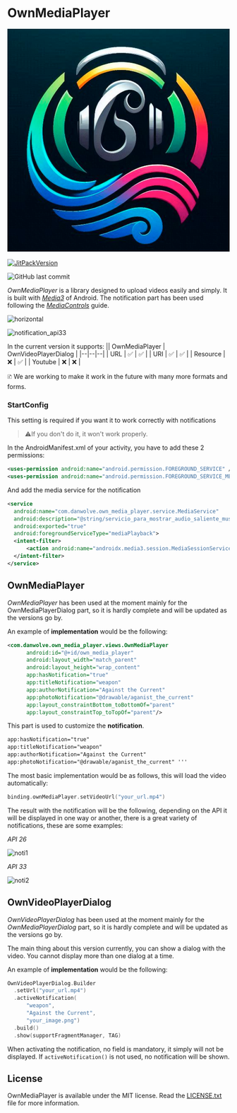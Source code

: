 # OwnMediaPlayer
![OwnMediaPlayer](https://raw.githubusercontent.com/Danwolve98/OwnMediaPlayer/main/own_media_player/src/main/res/drawable/own_media_player.png)

[![JitPackVersion](https://jitpack.io/v/Danwolve98/OwnMediaPlayer.svg)](https://jitpack.io/#Danwolve98/OwnMediaPlayer)

![GitHub last commit](https://img.shields.io/github/last-commit/Danwolve98/OwnMediaPlayer?style=for-the-badge&logo=github)

*OwnMediaPlayer* is a library designed to upload videos easily and simply. It is built with [*Media3*](https://developer.android.com/media/implement/playback-app) of Android.
The notification part has been used following the [*MediaControls*](https://developer.android.com/media/implement/surfaces/mobile) guide.

![horizontal](https://github.com/user-attachments/assets/d52e697a-2c64-4ffb-8c4e-f523e836d711)

![notification_api33](https://github.com/user-attachments/assets/0b6adf2a-fcf0-4a02-815b-7e7bd458c64c)

In the current version it supports:
|| OwnMediaPlayer | OwnVideoPlayerDialog |
|--|--|--|
| URL | ✅ | ✅ |
| URI | ✅ | ✅ |
| Resource | ❌ | ✅ |
| Youtube | ❌ | ❌ |

🗈 We are working to make it work in the future with many more formats and forms.

### StartConfig
This setting is required if you want it to work correctly with notifications

> ⚠️If you don't do it, it won't work properly.

In the AndroidManifest.xml of your activity, you have to add these 2 permissions:
```xml
<uses-permission android:name="android.permission.FOREGROUND_SERVICE" />  
<uses-permission android:name="android.permission.FOREGROUND_SERVICE_MEDIA_PLAYBACK" />
```
And add the media service for the notification
```xml
<service  
  android:name="com.danwolve.own_media_player.service.MediaService"  
  android:description="@string/servicio_para_mostrar_audio_saliente_museos"  
  android:exported="true"  
  android:foregroundServiceType="mediaPlayback">  
  <intent-filter>  
	  <action android:name="androidx.media3.session.MediaSessionService" />  
  </intent-filter>  
</service>
```
## OwnMediaPlayer
*OwnMediaPlayer* has been used at the moment mainly for the OwnMediaPlayerDialog part, so it is hardly complete and will be updated as the versions go by.

An example of **implementation** would be the following:
```xml
<com.danwolve.own_media_player.views.OwnMediaPlayer  
      android:id="@+id/own_media_player"  
      android:layout_width="match_parent"  
      android:layout_height="wrap_content"  
      app:hasNotification="true"  
      app:titleNotification="weapon"  
      app:authorNotification="Against the Current"  
      app:photoNotification="@drawable/aganist_the_current"  
      app:layout_constraintBottom_toBottomOf="parent"  
      app:layout_constraintTop_toTopOf="parent"/>
```
This part is used to customize the **notification**.
```xml 
app:hasNotification="true"  
app:titleNotification="weapon"  
app:authorNotification="Against the Current"  
app:photoNotification="@drawable/aganist_the_current" '''
```
The most basic implementation would be as follows, this will load the video automatically:
```kotlin
binding.ownMediaPlayer.setVideoUrl("your_url.mp4")
```
The result with the notification will be the following, depending on the API it will be displayed in one way or another, there is a great variety of notifications, these are some examples:

*API 26*

![noti1](https://github.com/user-attachments/assets/cc4aeea8-386e-4323-8b6b-7237d8ed9432)

*API 33*

![noti2](https://github.com/user-attachments/assets/b51aa2c4-81ca-4d04-bed8-0d833f63d750)

## OwnVideoPlayerDialog
*OwnVideoPlayerDialog* has been used at the moment mainly for the *OwnMediaPlayerDialog* part, so it is hardly complete and will be updated as the versions go by.
  
The main thing about this version currently, you can show a dialog with the video. You cannot display more than one dialog at a time.

An example of **implementation** would be the following:
``` kotlin
OwnVideoPlayerDialog.Builder  
  .setUrl("your_url.mp4")  
  .activeNotification(  
	  "weapon",  
      "Against the Current",  
      "your_image.png")  
  .build()  
  .show(supportFragmentManager, TAG)
  ```
  When activating the notification, no field is mandatory, it simply will not be displayed.
  If `activeNotification()` is not used, no notification will be shown.
  
## License
OwnMediaPlayer is available under the MIT license. Read the [LICENSE.txt](https://github.com/Danwolve98/OwnMediaPlayer/blob/main/LICENSE) file for more information.
  

